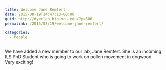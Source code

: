 ```yaml
---
title: Welcome Jane Remfert
date: 2015-08-19T14:47:13+00:00
guid: http://dyerlab.bio.vcu.edu/?p=586
permalink: /2015/08/19/welcome-jane-remfert/

categories:
  - People
---
```

We have added a new member to our lab, Jane Remfert.  She is an incoming ILS PhD Student who is going to work on pollen movement in dogwood.  Very exciting!